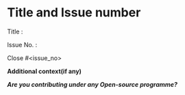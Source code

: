 # Title and Issue number 
<!-- Please make sure issue number is mention in Pull Request else PR will not be merged. -->
Title :

Issue No. :


Close #<issue_no>
<!-- Example Close #244  -->
<!-- Replace `issue_no` with the issue number which is fixed in this PR -->


**Additional context(if any)**

***Are you contributing under any Open-source programme?***
<!--Mention it here-->





